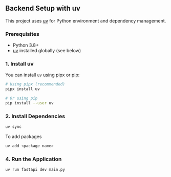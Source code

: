 ## Backend Setup with uv

This project uses [uv](https://github.com/astral-sh/uv) for Python environment and dependency management.

### Prerequisites
- Python 3.8+
- [uv](https://github.com/astral-sh/uv) installed globally (see below)

### 1. Install uv
You can install `uv` using pipx or pip:

```bash
# Using pipx (recommended)
pipx install uv

# Or using pip
pip install --user uv
```

### 2. Install Dependencies

```bash
uv sync
```

To add packages
```bash
uv add <package name>
```

### 4. Run the Application

```bash
uv run fastapi dev main.py
```
